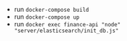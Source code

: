 - run `docker-compose build`
- run `docker-compose up`
- run `docker exec finance-api "node" "server/elasticsearch/init_db.js"` 